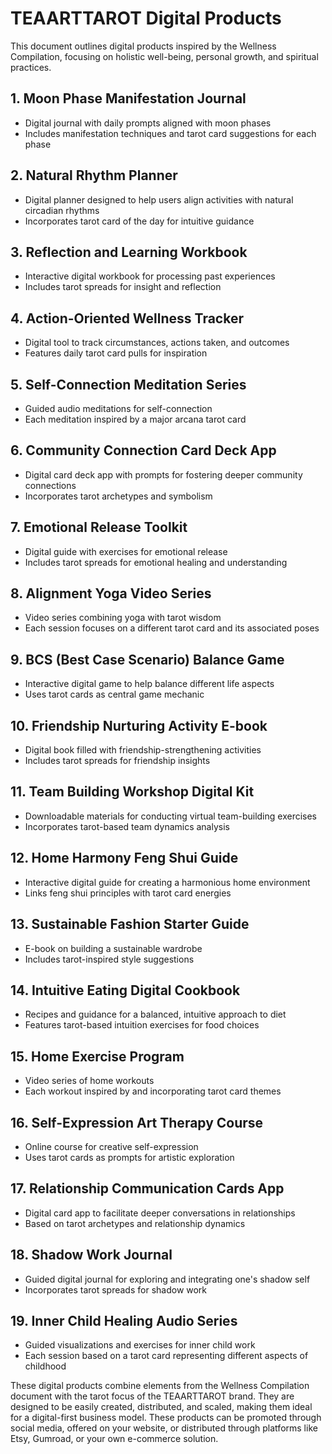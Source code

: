 # TEAARTTAROT Digital Products

This document outlines digital products inspired by the Wellness Compilation, focusing on holistic well-being, personal growth, and spiritual practices.

## 1. Moon Phase Manifestation Journal
- Digital journal with daily prompts aligned with moon phases
- Includes manifestation techniques and tarot card suggestions for each phase

## 2. Natural Rhythm Planner
- Digital planner designed to help users align activities with natural circadian rhythms
- Incorporates tarot card of the day for intuitive guidance

## 3. Reflection and Learning Workbook
- Interactive digital workbook for processing past experiences
- Includes tarot spreads for insight and reflection

## 4. Action-Oriented Wellness Tracker
- Digital tool to track circumstances, actions taken, and outcomes
- Features daily tarot card pulls for inspiration

## 5. Self-Connection Meditation Series
- Guided audio meditations for self-connection
- Each meditation inspired by a major arcana tarot card

## 6. Community Connection Card Deck App
- Digital card deck app with prompts for fostering deeper community connections
- Incorporates tarot archetypes and symbolism

## 7. Emotional Release Toolkit
- Digital guide with exercises for emotional release
- Includes tarot spreads for emotional healing and understanding

## 8. Alignment Yoga Video Series
- Video series combining yoga with tarot wisdom
- Each session focuses on a different tarot card and its associated poses

## 9. BCS (Best Case Scenario) Balance Game
- Interactive digital game to help balance different life aspects
- Uses tarot cards as central game mechanic

## 10. Friendship Nurturing Activity E-book
- Digital book filled with friendship-strengthening activities
- Includes tarot spreads for friendship insights

## 11. Team Building Workshop Digital Kit
- Downloadable materials for conducting virtual team-building exercises
- Incorporates tarot-based team dynamics analysis

## 12. Home Harmony Feng Shui Guide
- Interactive digital guide for creating a harmonious home environment
- Links feng shui principles with tarot card energies

## 13. Sustainable Fashion Starter Guide
- E-book on building a sustainable wardrobe
- Includes tarot-inspired style suggestions

## 14. Intuitive Eating Digital Cookbook
- Recipes and guidance for a balanced, intuitive approach to diet
- Features tarot-based intuition exercises for food choices

## 15. Home Exercise Program
- Video series of home workouts
- Each workout inspired by and incorporating tarot card themes

## 16. Self-Expression Art Therapy Course
- Online course for creative self-expression
- Uses tarot cards as prompts for artistic exploration

## 17. Relationship Communication Cards App
- Digital card app to facilitate deeper conversations in relationships
- Based on tarot archetypes and relationship dynamics

## 18. Shadow Work Journal
- Guided digital journal for exploring and integrating one's shadow self
- Incorporates tarot spreads for shadow work

## 19. Inner Child Healing Audio Series
- Guided visualizations and exercises for inner child work
- Each session based on a tarot card representing different aspects of childhood

These digital products combine elements from the Wellness Compilation document with the tarot focus of the TEAARTTAROT brand. They are designed to be easily created, distributed, and scaled, making them ideal for a digital-first business model. These products can be promoted through social media, offered on your website, or distributed through platforms like Etsy, Gumroad, or your own e-commerce solution.